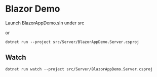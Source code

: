 # Blazor Demo

Launch BlazorAppDemo.sln under src

or
```
dotnet run --project src/Server/BlazorAppDemo.Server.csproj
```

## Watch

```
dotnet run watch --project src/Server/BlazorAppDemo.Server.csproj
```